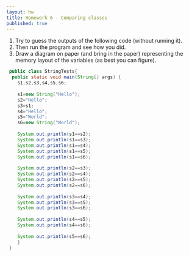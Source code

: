 ```yaml
---
layout: hw
title: Homework 6 - Comparing classes
published: true
---	   
```


 1. Try to guess the outputs of the following code (without running it).
 2. Then run the program and see how you did.
 3. Draw a diagram on paper (and bring in the paper) representing the memory layout of the variables (as best you can figure).

```java
 public class StringTests{   
  public static void main(String[] args) {
    s1,s2,s3,s4,s5,s6;
 
    s1=new String("Hello");
    s2="Hello";
    s3=s1;
    s4="Hello";
    s5="World";
    s6=new String("World");
 
    System.out.println(s1==s2);
    System.out.println(s1==s3);
    System.out.println(s1==s4);
    System.out.println(s1==s5);
    System.out.println(s1==s6);
 
    System.out.println(s2==s3);
    System.out.println(s2==s4);
    System.out.println(s2==s5);
    System.out.println(s2==s6);
 
    System.out.println(s3==s4);
    System.out.println(s3==s5);
    System.out.println(s3==s6);
 
    System.out.println(s4==s5);
    System.out.println(s4==s6);
 
    System.out.println(s5==s6);
    }
 }
```